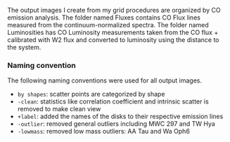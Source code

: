 The output images I create from my grid procedures are organized by CO emission analysis. The folder named Fluxes contains CO Flux
lines measured from the continuum-normalized spectra. The folder named Luminosities has CO Luminosity measurements taken from the
CO flux + calibrated with W2 flux and converted to luminosity using the distance to the system.

### Naming convention

The following naming conventions were used for all output images.

- `by shapes`: scatter points are categorized by shape
- `-clean`: statistics like correlation coefficient and intrinsic scatter is removed to make clean view
- `+label`: added the names of the disks to their respective emission lines
- `-outlier`: removed general outliers including MWC 297 and TW Hya
- `-lowmass`: removed low mass outliers: AA Tau and Wa Oph6